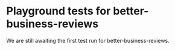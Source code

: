 # Playground tests for better-business-reviews
We are still awaiting the first test run for better-business-reviews.
